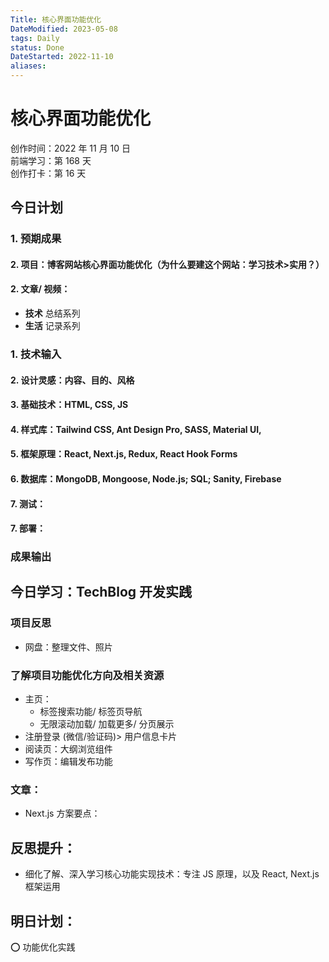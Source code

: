 ```yaml
---
Title: 核心界面功能优化
DateModified: 2023-05-08
tags: Daily
status: Done
DateStarted: 2022-11-10
aliases:
---
```


# 核心界面功能优化

创作时间：2022 年 11 月 10 日  
前端学习：第 168 天  
创作打卡：第 16 天

## 今日计划

### 1. 预期成果

#### 2. 项目：博客网站核心界面功能优化（为什么要建这个网站：学习技术>实用？）

#### 2. 文章/ 视频：

- **技术** 总结系列
- **生活** 记录系列

### 1. 技术输入

#### 2. 设计灵感：内容、目的、风格

#### 3. 基础技术：HTML, CSS, JS

#### 4. 样式库：Tailwind CSS, Ant Design Pro, SASS, Material UI,

#### 5. 框架原理：React, Next.js, Redux, React Hook Forms

#### 6. 数据库：MongoDB, Mongoose, Node.js; SQL; Sanity, Firebase

#### 7. 测试：

#### 7. 部署：

### 成果输出

## 今日学习：TechBlog 开发实践

### 项目反思

- 网盘：整理文件、照片

### 了解项目功能优化方向及相关资源

- 主页：
  - 标签搜索功能/ 标签页导航
  - 无限滚动加载/ 加载更多/ 分页展示
- 注册登录 (微信/验证码)> 用户信息卡片
- 阅读页：大纲浏览组件
- 写作页：编辑发布功能

### 文章：

- Next.js 方案要点：

## 反思提升：

- 细化了解、深入学习核心功能实现技术：专注 JS 原理，以及 React, Next.js 框架运用

## 明日计划：

⭕ 功能优化实践
